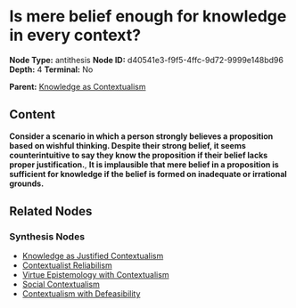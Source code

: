 # Is mere belief enough for knowledge in every context?

**Node Type:** antithesis
**Node ID:** d40541e3-f9f5-4ffc-9d72-9999e148bd96
**Depth:** 4
**Terminal:** No

**Parent:** [Knowledge as Contextualism](knowledge-as-contextualism-synthesis-e14ae2ca-df3a-4daa-8811-20a57e41049c.md)

## Content

**Consider a scenario in which a person strongly believes a proposition based on wishful thinking. Despite their strong belief, it seems counterintuitive to say they know the proposition if their belief lacks proper justification.**, **It is implausible that mere belief in a proposition is sufficient for knowledge if the belief is formed on inadequate or irrational grounds.**

## Related Nodes

### Synthesis Nodes

- [Knowledge as Justified Contextualism](knowledge-as-justified-contextualism-synthesis-9ca93d2d-6603-4127-af2c-dc7a89de4d87.md)
- [Contextualist Reliabilism](contextualist-reliabilism-synthesis-2740568f-e565-4a0e-be5a-3158ce88ce3a.md)
- [Virtue Epistemology with Contextualism](virtue-epistemology-with-contextualism-synthesis-a0a9039c-7720-42a6-881c-44d094c4461a.md)
- [Social Contextualism](social-contextualism-synthesis-8348f2ad-d445-40c7-8958-0824bf233933.md)
- [Contextualism with Defeasibility](contextualism-with-defeasibility-synthesis-cd6b5d75-2d1d-46f6-9cd1-427626720ea0.md)
